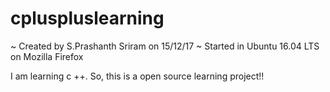 # cpluspluslearning
~ Created by S.Prashanth Sriram on 15/12/17
~ Started in Ubuntu 16.04 LTS on Mozilla Firefox

I am learning c ++. So, this is a open source learning project!!
